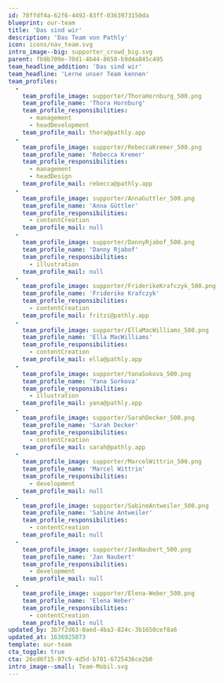 ```yaml
---
id: 78ffdf4a-62f6-4492-83ff-0363973150da
blueprint: our-team
title: 'Das sind wir'
description: 'Das Team von Pathly'
icon: icons/nav_team.svg
intro_image--big: supporter_crowd_big.svg
parent: fb9b709e-70d1-4b44-8658-b9d4a845c495
team_headline_addition: 'Das sind wir'
team_headline: 'Lerne unser Team kennen'
team_profiles:
  -
    team_profile_image: supporter/ThoraHornburg_500.png
    team_profile_name: 'Thora Hornburg'
    team_profile_responsibilities:
      - management
      - headDevelopment
    team_profile_mail: thora@pathly.app
  -
    team_profile_image: supporter/RebeccaKremer_500.png
    team_profile_name: 'Rebecca Kremer'
    team_profile_responsibilities:
      - management
      - headDesign
    team_profile_mail: rebecca@pathly.app
  -
    team_profile_image: supporter/AnnaGuttler_500.png
    team_profile_name: 'Anna Güttler'
    team_profile_responsibilities:
      - contentCreation
    team_profile_mail: null
  -
    team_profile_image: supporter/DannyRjabof_500.png
    team_profile_name: 'Danny Rjabof'
    team_profile_responsibilities:
      - illustration
    team_profile_mail: null
  -
    team_profile_image: supporter/FriderikeKrafczyk_500.png
    team_profile_name: 'Friderike Krafczyk'
    team_profile_responsibilities:
      - contentCreation
    team_profile_mail: fritzi@pathly.app
  -
    team_profile_image: supporter/EllaMacWilliams_500.png
    team_profile_name: 'Ella MacWilliams'
    team_profile_responsibilities:
      - contentCreation
    team_profile_mail: ella@pathly.app
  -
    team_profile_image: supporter/YanaSokova_500.png
    team_profile_name: 'Yana Sorkova'
    team_profile_responsibilities:
      - illustration
    team_profile_mail: yana@pathly.app
  -
    team_profile_image: supporter/SarahDecker_500.png
    team_profile_name: 'Sarah Decker'
    team_profile_responsibilities:
      - contentCreation
    team_profile_mail: sarah@pathly.app
  -
    team_profile_image: supporter/MarcelWittrin_500.png
    team_profile_name: 'Marcel Wittrin'
    team_profile_responsibilities:
      - development
    team_profile_mail: null
  -
    team_profile_image: supporter/SabineAntweiler_500.png
    team_profile_name: 'Sabine Antweiler'
    team_profile_responsibilities:
      - contentCreation
    team_profile_mail: null
  -
    team_profile_image: supporter/JanNaubert_500.png
    team_profile_name: 'Jan Naubert'
    team_profile_responsibilities:
      - development
    team_profile_mail: null
  -
    team_profile_image: supporter/Elena-Weber_500.png
    team_profile_name: 'Elena Weber'
    team_profile_responsibilities:
      - contentCreation
    team_profile_mail: null
updated_by: 3b7f2d63-0aed-4ba3-824c-3b1650cef8a6
updated_at: 1636925073
template: our-team
cta_toggle: true
cta: 26cd6f15-97c9-4d5d-b701-6725436ce2b0
intro_image--small: Team-Mobil.svg
---
```

